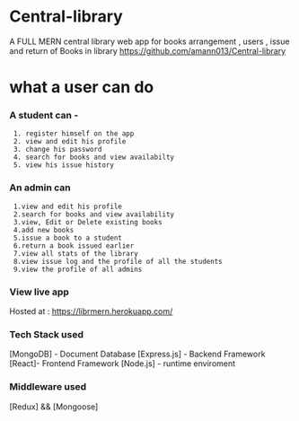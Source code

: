 # Central-library
A  FULL MERN central library web app for books arrangement , users , issue and return of Books in library 
https://github.com/amann013/Central-library
# what a user can do
### A student can -
     1. register himself on the app 
     2. view and edit his profile 
     3. change his password  
     4. search for books and view availabilty  
     5. view his issue history
     
### An admin can
     1.view and edit his profile 
     2.search for books and view availability
     3.view, Edit or Delete existing books 
     4.add new books 
     5.issue a book to a student 
     6.return a book issued earlier 
     7.view all stats of the library 
     8.view issue log and the profile of all the students 
     9.view the profile of all admins

     
 
 ### View live app
  Hosted at :  https://librmern.herokuapp.com/
 
 ### Tech Stack used
   [MongoDB] - Document Database
   [Express.js] - Backend Framework
   [React]- Frontend Framework
   [Node.js] - runtime enviroment
   
 ### Middleware used
   [Redux] && [Mongoose]
 
   
   
   
   
   
   
   
